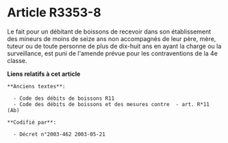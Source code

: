 # Article R3353-8

Le fait pour un débitant de boissons de recevoir dans son établissement des mineurs de moins de seize ans non accompagnés de
leur père, mère, tuteur ou de toute personne de plus de dix-huit ans en ayant la charge ou la surveillance, est puni de
l'amende prévue pour les contraventions de la 4e classe.

**Liens relatifs à cet article**

	**Anciens textes**:

	  - Code des débits de boissons R11
	  - Code des débits de boissons et des mesures contre  - art. R*11 (Ab)

	**Codifié par**:

	  - Décret n°2003-462 2003-05-21

